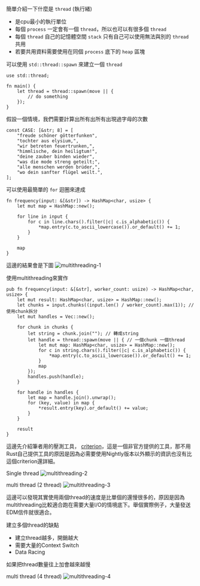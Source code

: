 簡單介紹一下什麼是 `thread` (執行緒)

 - 是cpu最小的執行單位
 - 每個 `process` 一定會有一個 `thread`，所以也可以有很多個 `thread`
 - 每個 `thread` 自己的記憶體空間 `stack` 只有自己可以使用無法與別的 `thread` 共用
 - 若要共用資料需要使用在同個 `process` 底下的 `heap` 區塊
 

可以使用 `std::thread::spawn` 來建立一個 `thread`
```
use std::thread;

fn main() {
    let thread = thread::spawn(move || {
        // do something
    });
}
```

假設一個情境，我們需要計算出所有出所有出現過字母的次數

```
const CASE: [&str; 8] = [
    "freude schöner götterfunken",
    "tochter aus elysium,",
    "wir betreten feuertrunken,",
    "himmlische, dein heiligtum!",
    "deine zauber binden wieder",
    "was die mode streng geteilt;",
    "alle menschen werden brüder,",
    "wo dein sanfter flügel weilt.",
];

```

可以使用最簡單的 `for` 迴圈來達成

```
fn frequency(input: &[&str]) -> HashMap<char, usize> {
    let mut map = HashMap::new();

    for line in input {
        for c in line.chars().filter(|c| c.is_alphabetic()) {
            *map.entry(c.to_ascii_lowercase()).or_default() += 1;
        }
    }

    map
}
```

這邊的結果會是下圖
![multithreading-1](./images/multithreading/multithreading-1.jpeg)

使用multithreading來實作

```
pub fn frequency(input: &[&str], worker_count: usize) -> HashMap<char, usize> {
    let mut result: HashMap<char, usize> = HashMap::new();
    let chunks = input.chunks((input.len() / worker_count).max(1)); // 使用chunk拆分
    let mut handles = Vec::new();

    for chunk in chunks {
        let string = chunk.join(""); // 轉成string
        let handle = thread::spawn(move || { // 一個chunk 一個thread
            let mut map: HashMap<char, usize> = HashMap::new();
            for c in string.chars().filter(|c| c.is_alphabetic()) {
                *map.entry(c.to_ascii_lowercase()).or_default() += 1;
            }
            map
        });
        handles.push(handle);
    }

    for handle in handles {
        let map = handle.join().unwrap();
        for (key, value) in map {
            *result.entry(key).or_default() += value;
        }
    }

    result
}
```

這邊先介紹筆者用的壓測工具， [criterion](https://crates.io/crates/criterion)，這是一個非官方提供的工具，那不用Rust自己提供工具的原因是因為必需要使用Nightly版本以外顯示的資訊也沒有比這個criterion還詳細。

Single thread
![multithreading-2](./images/multithreading/multithreading-2.jpeg)


multi thread (2 thread)
![multithreading-3](./images/multithreading/multithreading-3.jpeg)


這邊可以發現其實使用兩個thread的速度是比單個的還慢很多的，原因是因為multithreading比較適合跑在需要大量I/O的情境底下。舉個實際例子，大量發送EDM信件就很適合。

建立多個thread的缺點
 - 建立thread越多，開銷越大
 - 需要大量的Context Switch
 - Data Racing

如果把thread數量往上加會越來越慢

multi thread (4 thread)
![multithreading-4](./images/multithreading/multithreading-4.jpeg)

